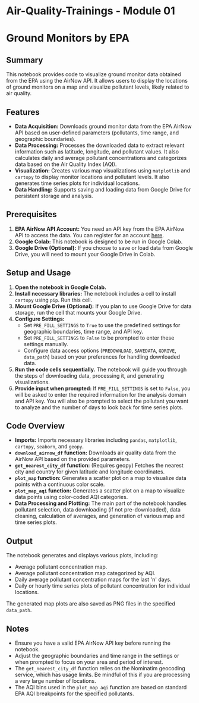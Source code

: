 # Air-Quality-Trainings - Module 01

# Ground Monitors by EPA

## Summary

This notebook provides code to visualize ground monitor data obtained from the EPA using the AirNow API. It allows users to display the locations of ground monitors on a map and visualize pollutant levels, likely related to air quality.

## Features

*   **Data Acquisition:** Downloads ground monitor data from the EPA AirNow API based on user-defined parameters (pollutants, time range, and geographic boundaries).
*   **Data Processing:** Processes the downloaded data to extract relevant information such as latitude, longitude, and pollutant values. It also calculates daily and average pollutant concentrations and categorizes data based on the Air Quality Index (AQI).
*   **Visualization:** Creates various map visualizations using `matplotlib` and `cartopy` to display monitor locations and pollutant levels. It also generates time series plots for individual locations.
*   **Data Handling:** Supports saving and loading data from Google Drive for persistent storage and analysis.

## Prerequisites

1.  **EPA AirNow API Account:** You need an API key from the EPA AirNow API to access the data. You can register for an account [here](https://docs.airnowapi.org/).
2.  **Google Colab:** This notebook is designed to be run in Google Colab.
3.  **Google Drive (Optional):** If you choose to save or load data from Google Drive, you will need to mount your Google Drive in Colab.

## Setup and Usage

1.  **Open the notebook in Google Colab.**
2.  **Install necessary libraries:** The notebook includes a cell to install `cartopy` using `pip`. Run this cell.
3.  **Mount Google Drive (Optional):** If you plan to use Google Drive for data storage, run the cell that mounts your Google Drive.
4.  **Configure Settings:**
    *   Set `PRE_FILL_SETTINGS` to `True` to use the predefined settings for geographic boundaries, time range, and API key.
    *   Set `PRE_FILL_SETTINGS` to `False` to be prompted to enter these settings manually.
    *   Configure data access options (`PREDOWNLOAD`, `SAVEDATA`, `GDRIVE`, `data_path`) based on your preferences for handling downloaded data.
5.  **Run the code cells sequentially.** The notebook will guide you through the steps of downloading data, processing it, and generating visualizations.
6.  **Provide input when prompted:** If `PRE_FILL_SETTINGS` is set to `False`, you will be asked to enter the required information for the analysis domain and API key. You will also be prompted to select the pollutant you want to analyze and the number of days to look back for time series plots.

## Code Overview

*   **Imports:** Imports necessary libraries including `pandas`, `matplotlib`, `cartopy`, `seaborn`, and `geopy`.
*   **`download_airnow_df` function:** Downloads air quality data from the AirNow API based on the provided parameters.
*   **`get_nearest_city_df` function:** (Requires geopy) Fetches the nearest city and country for given latitude and longitude coordinates.
*   **`plot_map` function:** Generates a scatter plot on a map to visualize data points with a continuous color scale.
*   **`plot_map_aqi` function:** Generates a scatter plot on a map to visualize data points using color-coded AQI categories.
*   **Data Processing and Plotting:** The main part of the notebook handles pollutant selection, data downloading (if not pre-downloaded), data cleaning, calculation of averages, and generation of various map and time series plots.

## Output

The notebook generates and displays various plots, including:

*   Average pollutant concentration map.
*   Average pollutant concentration map categorized by AQI.
*   Daily average pollutant concentration maps for the last 'n' days.
*   Daily or hourly time series plots of pollutant concentration for individual locations.

The generated map plots are also saved as PNG files in the specified `data_path`.

## Notes

*   Ensure you have a valid EPA AirNow API key before running the notebook.
*   Adjust the geographic boundaries and time range in the settings or when prompted to focus on your area and period of interest.
*   The `get_nearest_city_df` function relies on the Nominatim geocoding service, which has usage limits. Be mindful of this if you are processing a very large number of locations.
*   The AQI bins used in the `plot_map_aqi` function are based on standard EPA AQI breakpoints for the specified pollutants.

